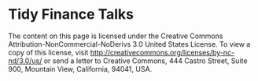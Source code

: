 # Tidy Finance Talks

The content on this page is licensed under the Creative Commons Attribution-NonCommercial-NoDerivs 3.0 United States License. To view a copy of this license, visit http://creativecommons.org/licenses/by-nc-nd/3.0/us/ or send a letter to Creative Commons, 444 Castro Street, Suite 900, Mountain View, California, 94041, USA.
